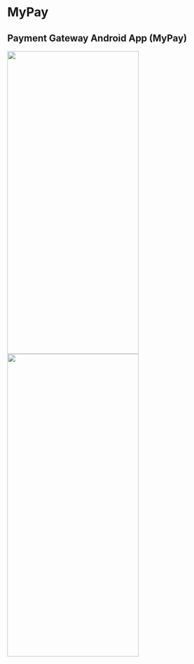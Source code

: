 # MyPay
## Payment Gateway Android App (MyPay)

<img src="https://user-images.githubusercontent.com/99707039/173752168-65eea704-b309-491e-a7b6-16fa6da81435.jpg" width="300" height="690"> <img src="https://user-images.githubusercontent.com/99707039/173752196-c33be1b2-1938-48e0-92f7-7e0165499da9.jpg" width="300" height="690">



